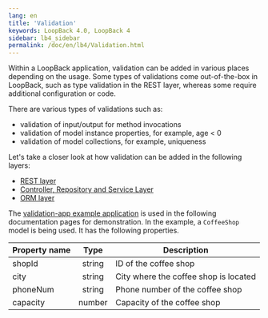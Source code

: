 ```yaml
---
lang: en
title: 'Validation'
keywords: LoopBack 4.0, LoopBack 4
sidebar: lb4_sidebar
permalink: /doc/en/lb4/Validation.html
---
```


Within a LoopBack application, validation can be added in various places
depending on the usage. Some types of validations come out-of-the-box in
LoopBack, such as type validation in the REST layer, whereas some require
additional configuration or code.

There are various types of validations such as:

- validation of input/output for method invocations
- validation of model instance properties, for example, age < 0
- validation of model collections, for example, uniqueness

Let's take a closer look at how validation can be added in the following layers:

- [REST layer](Validation-REST-layer.md)
- [Controller, Repository and Service Layer](Validation-controller-layer.md)
- [ORM layer](Validation-ORM-layer.md)

The
[validation-app example application](https://github.com/strongloop/loopback-next/blob/master/examples/validation-app)
is used in the following documentation pages for demonstration. In the example,
a `CoffeeShop` model is being used. It has the following properties.

| Property name |  Type  | Description                           |
| ------------- | :----: | ------------------------------------- |
| shopId        | string | ID of the coffee shop                 |
| city          | string | City where the coffee shop is located |
| phoneNum      | string | Phone number of the coffee shop       |
| capacity      | number | Capacity of the coffee shop           |
